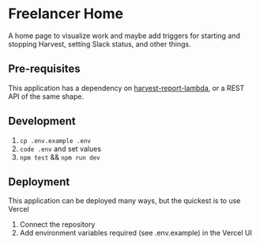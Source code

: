 # Freelancer Home

A home page to visualize work and maybe add triggers for starting and stopping Harvest, setting Slack status, and other things.

## Pre-requisites

This application has a dependency on [harvest-report-lambda](https://github.com/dignite/harvest-report-lambda), or a REST API of the same shape.

## Development

1. `cp .env.example .env`
2. `code .env` and set values
3. `npm test` && `npm run dev`

## Deployment

This application can be deployed many ways, but the quickest is to use Vercel

1. Connect the repository
2. Add environment variables required (see .env.example) in the Vercel UI
